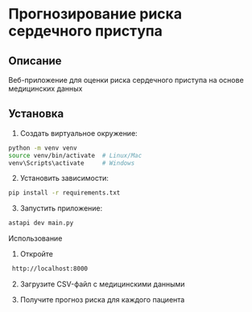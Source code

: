 # Прогнозирование риска сердечного приступа

## Описание
Веб-приложение для оценки риска сердечного приступа на основе медицинских данных

## Установка

1. Создать виртуальное окружение:
```bash
python -m venv venv
source venv/bin/activate  # Linux/Mac
venv\Scripts\activate     # Windows
```

2. Установить зависимости:
```bash
pip install -r requirements.txt
```
3. Запустить приложение:
```bash
astapi dev main.py
```
Использование
1. Откройте
```bash
 http://localhost:8000
```
2. Загрузите CSV-файл с медицинскими данными

3. Получите прогноз риска для каждого пациента
